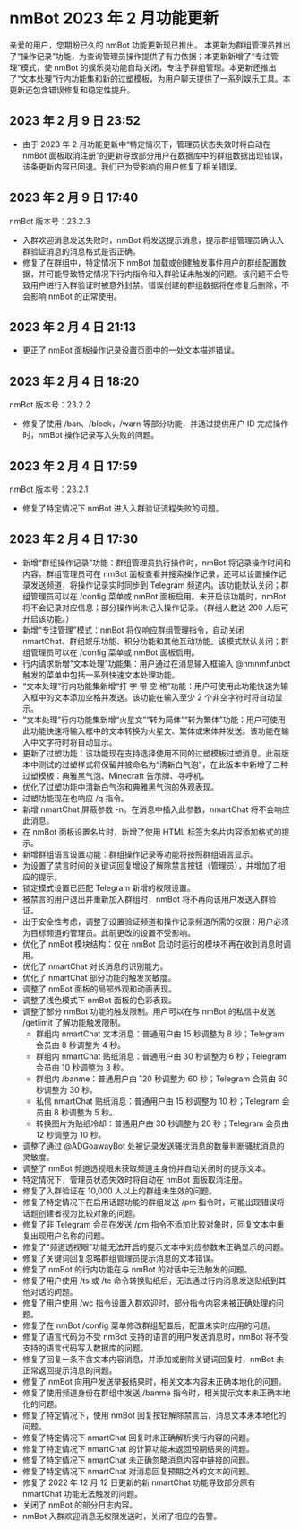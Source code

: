 # nmBot 2023 年 2 月功能更新

亲爱的用户，您期盼已久的 nmBot 功能更新现已推出。
本更新为群组管理员推出了“操作记录”功能，为查询管理员操作提供了有力依据；本更新新增了“专注管理”模式，使 nmBot 的娱乐类功能自动关闭，专注于群组管理。本更新还推出了“文本处理”行内功能集和新的过塑模板，为用户聊天提供了一系列娱乐工具。本更新还包含错误修复和稳定性提升。

## 2023 年 2 月 9 日 23:52
- 由于 2023 年 2 月功能更新中“特定情况下，管理员状态失效时将自动在 nmBot 面板取消注册”的更新导致部分用户在数据库中的群组数据出现错误，该条更新内容已回退。我们已为受影响的用户修复了相关错误。

## 2023 年 2 月 9 日 17:40
nmBot 版本号：23.2.3

- 入群欢迎消息发送失败时，nmBot 将发送提示消息，提示群组管理员确认入群验证消息的消息格式是否正确。
- 修复了在群组中，特定情况下 nmBot 加载或创建触发事件用户的群组配置数据，并可能导致特定情况下行内指令和入群验证未触发的问题。该问题不会导致用户进行入群验证时被意外封禁。错误创建的群组数据将在修复后删除，不会影响 nmBot 的正常使用。

## 2023 年 2 月 4 日 21:13
- 更正了 nmBot 面板操作记录设置页面中的一处文本描述错误。

## 2023 年 2 月 4 日 18:20
nmBot 版本号：23.2.2

- 修复了使用 /ban、/block，/warn 等部分功能，并通过提供用户 ID 完成操作时，nmBot 操作记录写入失败的问题。

## 2023 年 2 月 4 日 17:59
nmBot 版本号：23.2.1

- 修复了特定情况下 nmBot 进入入群验证流程失败的问题。

## 2023 年 2 月 4 日 17:30
- 新增“群组操作记录”功能：群组管理员执行操作时，nmBot 将记录操作时间和内容。群组管理员可在 nmBot 面板查看并搜索操作记录，还可以设置操作记录发送频道，将操作记录实时同步到 Telegram 频道内。该功能默认关闭；群组管理员可以在 /config 菜单或 nmBot 面板启用。未开启该功能时，nmBot 将不会记录对应信息；部分操作尚未记入操作记录。（群组人数达 200 人后可开启该功能。）
- 新增“专注管理”模式：nmBot 将仅响应群组管理指令，自动关闭 nmartChat、群组娱乐功能、积分功能和其他互动功能。该模式默认关闭；群组管理员可以在 /config 菜单或 nmBot 面板启用。
- 行内请求新增“文本处理”功能集：用户通过在消息输入框输入 @nmnmfunbot 触发的菜单中包括一系列快速文本处理功能。
- “文本处理”行内功能集新增“打 字 带 空 格”功能：用户可使用此功能快速为输入框中的文本添加空格并发送。该功能在输入至少 2 个非空字符时将自动显示。
- “文本处理”行内功能集新增“火星文”“转为简体”“转为繁体”功能：用户可使用此功能快速将输入框中的文本转换为火星文、繁体或宋体并发送。该功能在输入中文字符时将自动显示。
- 更新了过塑功能：该功能现在支持选择使用不同的过塑模板过塑消息。此前版本中测试的过塑样式将保留并被命名为“清新白气泡”，在此版本中新增了三种过塑模板：典雅黑气泡、Minecraft 告示牌、寻呼机。
- 优化了过塑功能中清新白气泡和典雅黑气泡的外观表现。
- 过塑功能现在也响应 /q 指令。
- 新增 nmartChat 屏蔽参数 -n。在消息中插入此参数，nmartChat 将不会响应此消息。
- 在 nmBot 面板设置名片时，新增了使用 HTML 标签为名片内容添加格式的提示。
- 新增群组语言设置功能：群组操作记录等功能将按照群组语言显示。
- 为设置了禁言时间的关键词回复增设了解除禁言按钮（管理员），并增加了相应的提示。
- 锁定模式设置已匹配 Telegram 新增的权限设置。
- 被禁言的用户退出并重新加入群组时，nmBot 将不再向该用户发送入群验证。
- 出于安全性考虑，调整了设置验证频道和操作记录频道所需的权限：用户必须为目标频道的管理员。此前更改的设置不受影响。
- 优化了 nmBot 模块结构：仅在 nmBot 启动时运行的模块不再在收到消息时调用。
- 优化了 nmartChat 对长消息的识别能力。
- 优化了 nmartChat 部分功能的触发灵敏度。
- 调整了 nmBot 面板的局部外观和动画表现。
- 调整了浅色模式下 nmBot 面板的色彩表现。
- 调整了部分 nmBot 功能的触发限制。用户可以在与 nmBot 的私信中发送 /getlimit 了解功能触发限制。
    - 群组内 nmartChat 文本消息：普通用户由 15 秒调整为 8 秒；Telegram 会员由 8 秒调整为 4 秒。
    - 群组内 nmartChat 贴纸消息：普通用户由 30 秒调整为 6 秒；Telegram 会员由 10 秒调整为 3 秒。
    - 群组内 /banme：普通用户由 120 秒调整为 60 秒；Telegram 会员由 60 秒调整为 30 秒。
    - 私信 nmartChat 贴纸消息：普通用户由 15 秒调整为 10 秒；Telegram 会员由 8 秒调整为 5 秒。
    - 转换图片为贴纸冷却：普通用户由 30 秒调整为 20 秒；Telegram 会员由 12 秒调整为 10 秒。
- 调整了通过 @ADGoawayBot 处被记录发送骚扰消息的数量判断骚扰消息的灵敏度。
- 调整了 nmBot 频道透视眼未获取频道主身份并自动关闭时的提示文本。
- 特定情况下，管理员状态失效时将自动在 nmBot 面板取消注册。
- 修复了入群验证在 10,000 人以上的群组未生效的问题。
- 修复了特定情况下在启用话题功能的群组发送 /pm 指令时，可能出现错误将话题创建者视为比较对象的问题。
- 修复了非 Telegram 会员在发送 /pm 指令不添加比较对象时，回复文本中重复出现用户名称的问题。
- 修复了“频道透视眼”功能无法开启的提示文本中对应参数未正确显示的问题。
- 修复了关键词回复忽略群组管理员提示消息的文本错误。
- 修复了 nmBot 的行内功能在与 nmBot 的对话中无法触发的问题。
- 修复了用户使用 /ts 或 /te 命令转换贴纸后，无法通过行内消息发送贴纸到其他对话的问题。
- 修复了用户使用 /wc 指令设置入群欢迎时，部分指令内容未被正确处理的问题。
- 修复了在 nmBot /config 菜单修改群组配置后，配置未实时应用的问题。
- 修复了语言代码为不受 nmBot 支持的语言的用户发送消息时，nmBot 将不受支持的语言代码写入数据库的问题。
- 修复了回复一条不含文本内容消息，并添加或删除关键词回复时，nmBot 未正常返回提示消息的问题。
- 修复了 nmBot 向用户发送举报结果时，相关文本内容未正确本地化的问题。
- 修复了使用频道身份在群组中发送 /banme 指令时，相关提示文本未正确本地化的问题。
- 修复了特定情况下，使用 nmBot 回复按钮解除禁言后，消息文本未本地化的问题。
- 修复了特定情况下 nmartChat 回复时未正确解析换行内容的问题。
- 修复了特定情况下 nmartChat 的计算功能未返回预期结果的问题。
- 修复了特定情况下 nmartChat 未正确忽略消息内容中链接的问题。
- 修复了特定情况下 nmartChat 对消息回复预期之外的文本的问题。
- 修复了 2022 年 12 月 12 日更新的新 nmartChat 功能导致部分原有 nmartChat 功能无法触发的问题。
- 关闭了 nmBot 的部分日志内容。
- nmBot 入群欢迎消息无权限发送时，关闭了相应的告警。
